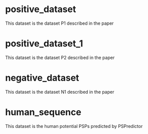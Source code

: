# positive_dataset 
This dataset is the dataset P1 described in the paper 
# positive_dataset_1 
This dataset is the dataset P2 described in the paper 
# negative_dataset 
This dataset is the dataset N1 described in the paper 
# human_sequence 
This dataset is the human potential PSPs predicted by PSPredictor 
